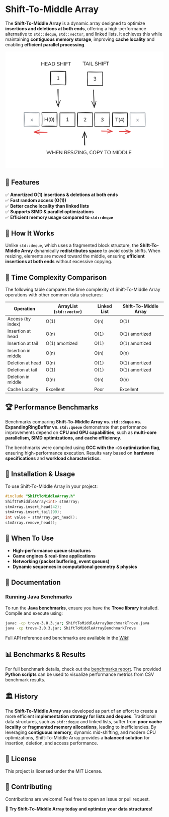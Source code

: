 # Shift-To-Middle Array

The **Shift-To-Middle Array** is a dynamic array designed to optimize **insertions and deletions at both ends**, offering a high-performance alternative to `std::deque`, `std::vector`, and linked lists. It achieves this while maintaining **contiguous memory storage**, improving **cache locality** and enabling **efficient parallel processing**.

![Shift-To-Middle Array](stm.png)

## 🌟 Features
✅ **Amortized O(1) insertions & deletions at both ends**  
✅ **Fast random access (O(1))**  
✅ **Better cache locality than linked lists**  
✅ **Supports SIMD & parallel optimizations**  
✅ **Efficient memory usage compared to `std::deque`**  

## 📌 How It Works
Unlike `std::deque`, which uses a fragmented block structure, the **Shift-To-Middle Array** dynamically **redistributes space** to avoid costly shifts. When resizing, elements are moved toward the middle, ensuring **efficient insertions at both ends** without excessive copying.

## 🚀 Time Complexity Comparison

The following table compares the time complexity of Shift-To-Middle Array operations with other common data structures:

| Operation                  | ArrayList (`std::vector`) | Linked List | Shift-To-Middle Array |
|---------------------------|--------------------------|-------------|-----------------------|
| Access (by index)          | O(1)                     | O(n)        | O(1)                 |
| Insertion at head          | O(n)                     | O(1)        | O(1) amortized       |
| Insertion at tail          | O(1) amortized           | O(1)        | O(1) amortized       |
| Insertion in middle        | O(n)                     | O(n)        | O(n)                 |
| Deletion at head           | O(n)                     | O(1)        | O(1) amortized       |
| Deletion at tail           | O(1)                     | O(1)        | O(1) amortized       |
| Deletion in middle         | O(n)                     | O(n)        | O(n)                 |
| Cache Locality             | Excellent                | Poor        | Excellent            |

## 🏆 Performance Benchmarks
Benchmarks comparing **Shift-To-Middle Array vs. `std::deque` vs. ExpandingRingBuffer vs. `std::queue`** demonstrate that performance improvements depend on **CPU and GPU capabilities**, such as **multi-core parallelism, SIMD optimizations, and cache efficiency**.

The benchmarks were compiled using **GCC with the `-O3` optimization flag**, ensuring high-performance execution. Results vary based on **hardware specifications** and **workload characteristics**.

## 📂 Installation & Usage
To use Shift-To-Middle Array in your project:
```cpp
#include "ShiftToMiddleArray.h"
ShiftToMiddleArray<int> stmArray;
stmArray.insert_head(42);
stmArray.insert_tail(99);
int value = stmArray.get_head();
stmArray.remove_head();
```

## 🔬 When To Use
- **High-performance queue structures**
- **Game engines & real-time applications**
- **Networking (packet buffering, event queues)**
- **Dynamic sequences in computational geometry & physics**

## 📖 Documentation

### Running Java Benchmarks
To run the **Java benchmarks**, ensure you have the **Trove library** installed. Compile and execute using:
```sh
javac -cp trove-3.0.3.jar; ShiftToMiddleArrayBenchmarkTrove.java
java -cp trove-3.0.3.jar; ShiftToMiddleArrayBenchmarkTrove
```
Full API reference and benchmarks are available in the [Wiki](#)!

## 📊 Benchmarks & Results
For full benchmark details, check out the [benchmarks report](#). The provided **Python scripts** can be used to visualize performance metrics from CSV benchmark results.

## 🏛 History
The **Shift-To-Middle Array** was developed as part of an effort to create a more efficient **implementation strategy for lists and deques**. Traditional data structures, such as `std::deque` and linked lists, suffer from **poor cache locality** or **fragmented memory allocations**, leading to inefficiencies. By leveraging **contiguous memory**, dynamic mid-shifting, and modern CPU optimizations, Shift-To-Middle Array provides a **balanced solution** for insertion, deletion, and access performance.

## 📜 License
This project is licensed under the MIT License.

## 🤝 Contributing
Contributions are welcome! Feel free to open an issue or pull request.

🚀 **Try Shift-To-Middle Array today and optimize your data structures!**

